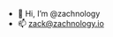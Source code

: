 - 👋 Hi, I’m @zachnology
- 📫 zack@zachnology.io

<!---
zachnology/zachnology is a ✨ special ✨ repository because its `README.md` (this file) appears on your GitHub profile.
You can click the Preview link to take a look at your changes.
--->
